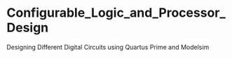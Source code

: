 # Configurable_Logic_and_Processor_Design
Designing Different Digital Circuits using Quartus Prime and Modelsim 
